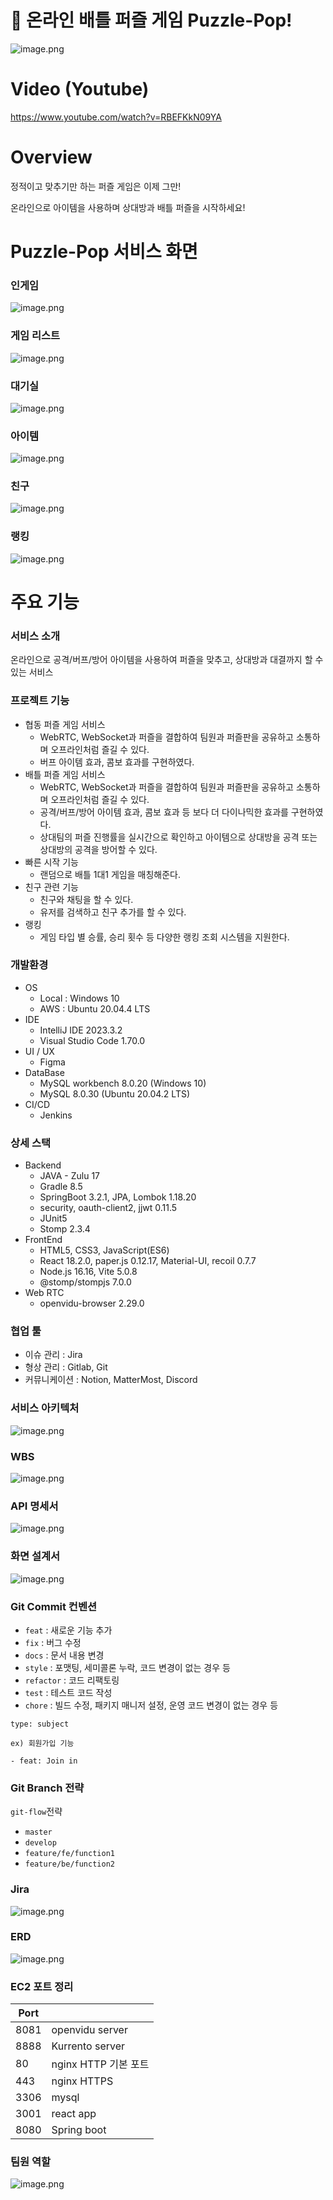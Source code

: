# 🧩 온라인 배틀 퍼즐 게임 Puzzle-Pop!

![image.png](./readmeImage/main.gif)

# Video (Youtube)

https://www.youtube.com/watch?v=RBEFKkN09YA

# Overview

정적이고 맞추기만 하는 퍼즐 게임은 이제 그만!

온라인으로 아이템을 사용하며 상대방과 배틀 퍼즐을 시작하세요!

# Puzzle-Pop 서비스 화면

### 인게임

![image.png](./readmeImage/ingame.png)

### 게임 리스트

![image.png](./readmeImage/gamelist.png)

### 대기실

![image.png](./readmeImage/waitingroom.png)

### 아이템

![image.png](./readmeImage/item.gif)

### 친구

![image.png](./readmeImage/friend.png)

### 랭킹

![image.png](./readmeImage/ranking.png)

# 주요 기능

### 서비스 소개

온라인으로 공격/버프/방어 아이템을 사용하여 퍼즐을 맞추고,
상대방과 대결까지 할 수 있는 서비스

### 프로젝트 기능

- 협동 퍼즐 게임 서비스
  - WebRTC, WebSocket과 퍼즐을 결합하여 팀원과 퍼즐판을 공유하고 소통하며 오프라인처럼 즐길 수 있다.
  - 버프 아이템 효과, 콤보 효과를 구현하였다.
- 배틀 퍼즐 게임 서비스
  - WebRTC, WebSocket과 퍼즐을 결합하여 팀원과 퍼즐판을 공유하고 소통하며 오프라인처럼 즐길 수 있다.
  - 공격/버프/방어 아이템 효과, 콤보 효과 등 보다 더 다이나믹한 효과를 구현하였다.
  - 상대팀의 퍼즐 진행률을 실시간으로 확인하고 아이템으로 상대방을 공격 또는 상대방의 공격을 방어할 수 있다.
- 빠른 시작 기능
  - 랜덤으로 배틀 1대1 게임을 매칭해준다.
- 친구 관련 기능
  - 친구와 채팅을 할 수 있다.
  - 유저를 검색하고 친구 추가를 할 수 있다.
- 랭킹
  - 게임 타입 별 승률, 승리 횟수 등 다양한 랭킹 조회 시스템을 지원한다.

### 개발환경

- OS
  - Local : Windows 10
  - AWS : Ubuntu 20.04.4 LTS
- IDE
  - IntelliJ IDE 2023.3.2
  - Visual Studio Code 1.70.0
- UI / UX
  - Figma
- DataBase
  - MySQL workbench 8.0.20 (Windows 10)
  - MySQL 8.0.30 (Ubuntu 20.04.2 LTS)
- CI/CD
  - Jenkins

### 상세 스택

- Backend
  - JAVA - Zulu 17
  - Gradle 8.5
  - SpringBoot 3.2.1, JPA, Lombok 1.18.20
  - security, oauth-client2, jjwt 0.11.5
  - JUnit5
  - Stomp 2.3.4
- FrontEnd
  - HTML5, CSS3, JavaScript(ES6)
  - React 18.2.0, paper.js 0.12.17, Material-UI, recoil 0.7.7
  - Node.js 16.16, Vite 5.0.8
  - @stomp/stompjs 7.0.0
- Web RTC
  - openvidu-browser 2.29.0

### 협업 툴

- 이슈 관리 : Jira
- 형상 관리 : Gitlab, Git
- 커뮤니케이션 : Notion, MatterMost, Discord

### 서비스 아키텍처

![image.png](./readmeImage/architecture.png)

### WBS

![image.png](./readmeImage/wbs.png)

### API 명세서

![image.png](./readmeImage/api.png)

### 화면 설계서

![image.png](./readmeImage/figma.png)

### Git Commit 컨벤션

- `feat` : 새로운 기능 추가
- `fix` : 버그 수정
- `docs` : 문서 내용 변경
- `style` : 포맷팅, 세미콜론 누락, 코드 변경이 없는 경우 등
- `refactor` : 코드 리팩토링
- `test` : 테스트 코드 작성
- `chore` : 빌드 수정, 패키지 매니저 설정, 운영 코드 변경이 없는 경우 등

```
type: subject

ex) 회원가입 기능

- feat: Join in
```

### Git Branch 전략

`git-flow`전략

- `master`
- `develop`
- `feature/fe/function1`
- `feature/be/function2`

### Jira

![image.png](./readmeImage/jira.png)

### ERD

![image.png](./readmeImage/erd.png)

### EC2 포트 정리

| Port |                      |
| ---- | -------------------- |
| 8081 | openvidu server      |
| 8888 | Kurrento server      |
| 80   | nginx HTTP 기본 포트 |
| 443  | nginx HTTPS          |
| 3306 | mysql                |
| 3001 | react app            |
| 8080 | Spring boot          |

### 팀원 역할

![image.png](./readmeImage/member.png)
